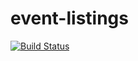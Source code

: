 # event-listings

[![Build Status](https://travis-ci.org/SkatemapApp/event-listings.svg?branch=master)](https://travis-ci.org/SkatemapApp/event-listings)
